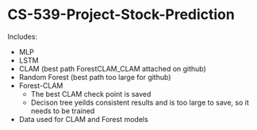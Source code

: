 # CS-539-Project-Stock-Prediction
Includes: 
- MLP
- LSTM
- CLAM (best path ForestCLAM_CLAM attached on github)
- Random Forest (best path too large for github)
- Forest-CLAM
   - The best CLAM check point is saved
   - Decison tree yeilds consistent results and is too large to save, so it needs to be trained
- Data used for CLAM and Forest models
